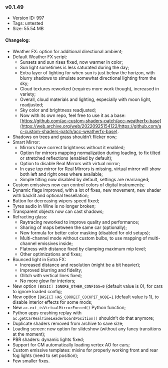 ### v0.1.49

*   Version ID: 997
*   Tags: untested
*   Size: 55.54 MB

#### Changelog:

*   Weather FX: option for additional directional ambient;
*   Default Weather FX script:
    *   Sunsets and sun rises fixed, now warmer in color;
    *   Sun light sometimes is less saturated during the day;
    *   Extra layer of lighting for when sun is just below the horizon, with blurry shadows to simulate somewhat directional lighting from the sky;
    *   Cloud textures reworked (requires more work though), increased in variety;
    *   Overall, cloud materials and lighting, especially with moon light, readjusted;
    *   Sky color and brightness readjusted;
    *   Now with its own repo, feel free to use it as a base: [https://github.com/ac-custom-shaders-patch/acc-weatherfx-base](https://web.archive.org/web/20220925154122/https://github.com/ac-custom-shaders-patch/acc-weatherfx-base).
*   Shadows on trees and grass shouldn’t flicker now;
*   Smart Mirror:
    *   Mirrors have correct brightness without it enabled;
    *   Option for mirrors mapping normalization during loading, to fix tilted or stretched reflections (enabled by default);
    *   Option to disable Real Mirrors with virtual mirror;
    *   In case top mirror for Real Mirrors is missing, virtual mirror will show both left and right ones where available;
    *   Simple tilting now disabled by default, settings are rearranged;
*   Custom emissives now can control colors of digital instruments;
*   Dynamic flags improved, with a lot of fixes, new movement, new shader with backlit and optional tessellation;
*   Button for decreasing wipers speed fixed;
*   Tyres audio in Wine is no longer broken;
*   Transparent objects now can cast shadows;
*   Refracting glass:
    *   Raytracing reworked to improve quality and performance;
    *   Sharing of maps between the same car (optionally);
    *   New formula for better color masking (disabled for old setups);
    *   Multi-channel mode without custom bulbs, to use mapping of multi-channel emissives inside;
    *   Flatness with distance fixed by clamping maximum mip level;
    *   Other optimizations and fixes;
*   Bounced light in Extra FX:
    *   Increased distance and resolution (might be a bit heavier);
    *   Improved blurring and fidelity;
    *   Glitch with vertical lines fixed;
    *   No more glow for interiors;
*   New option `[BASIC] IGNORE_OTHER_CONFIGS=0` (default value is 0), for cars to ignore loaded config;
*   New option `[BASIC] HAS_CORRECT_COCKPIT_NODE=1` (default value is 1), to disable interior effects for some mods;
*   New `ac.ext_isVirtualMirrorForced()` Python function;
*   Python apps crashing replay with `ac.getCarRealTimeLeaderboardPosition()` shouldn’t do that anymore;
*   Duplicate shaders removed from archive to save size;
*   Loading screen: new option for slideshow (without any fancy transitions at the moment);
*   PBR shaders: dynamic lights fixed;
*   Support for CM automatically loading vertex AO for cars;
*   Custom emissive templates: mixins for properly working front and rear fog lights (need to set position);
*   Few smaller fixes.
